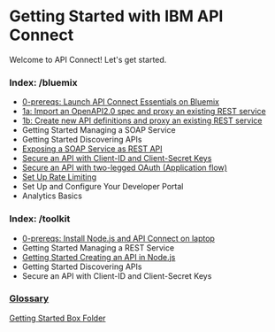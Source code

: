 

# Getting Started with IBM API Connect

Welcome to API Connect! Let's get started.

### Index: /bluemix
- [0-prereqs: Launch API Connect Essentials on Bluemix](bluemix/0-prereq/README.md)
- [1a: Import an OpenAPI2.0 spec and proxy an existing REST service](bluemix/1a/README.md)
- [1b: Create new API definitions and proxy an existing REST service](bluemix/1b/README.md)
- Getting Started Managing a SOAP Service
- Getting Started Discovering APIs
- [Exposing a SOAP Service as REST API](/bluemix/exposing-a-soap-service-as-rest/README.md)
- [Secure an API with Client-ID and Client-Secret Keys](bluemix/2a/README.md)
- [Secure an API with two-legged OAuth (Application flow)](bluemix/2b/README.md)
- [Set Up Rate Limiting](/bluemix/setup-rate-limiting/README.md)
- Set Up and Configure Your Developer Portal 
- Analytics Basics

### Index: /toolkit
- [0-prereqs: Install Node.js and API Connect on laptop](/toolkit/0-Prereq/README.md)
- Getting Started Managing a REST Service
- [Getting Started Creating an API in Node.js](/toolkit/getting-started-creating-an-api-in-nodejs/README.md)
- Getting Started Discovering APIs
- Secure an API with Client-ID and Client-Secret Keys

### [Glossary](https://console.ng.bluemix.net/docs/services/apiconnect/apiconnect_overview.html#apic_glossary)

[Getting Started Box Folder](https://ibm.ent.box.com/folder/26921380422)
